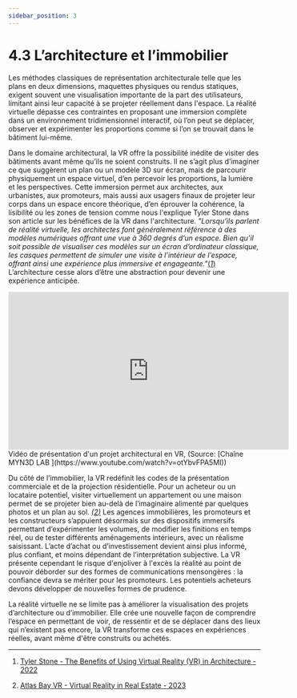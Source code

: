 ```yaml
---
sidebar_position: 3
---
```


# 4.3 L’architecture et l’immobilier

Les méthodes classiques de représentation architecturale telle que les plans en deux dimensions, maquettes physiques ou rendus statiques, exigent souvent une visualisation importante de la part des utilisateurs, limitant ainsi leur capacité à se projeter réellement dans l'espace. La réalité virtuelle dépasse ces contraintes en proposant une immersion complète dans un environnement tridimensionnel interactif, où l’on peut se déplacer, observer et expérimenter les proportions comme si l’on se trouvait dans le bâtiment lui-même.



Dans le domaine architectural, la VR offre la possibilité inédite de visiter des bâtiments avant même qu’ils ne soient construits. Il ne s’agit plus d’imaginer ce que suggèrent un plan ou un modèle 3D sur écran, mais de parcourir physiquement un espace virtuel, d’en percevoir les proportions, la lumière et les perspectives. Cette immersion permet aux architectes, aux urbanistes, aux promoteurs, mais aussi aux usagers finaux de projeter leur corps dans un espace encore théorique, d’en éprouver la cohérence, la lisibilité ou les zones de tension comme nous l'explique Tyler Stone dans son article sur les bénéfices de la VR dans l'architecture. _"Lorsqu’ils parlent de réalité virtuelle, les architectes font généralement référence à des modèles numériques offrant une vue à 360 degrés d’un espace. Bien qu’il soit possible de visualiser ces modèles sur un écran d’ordinateur classique, les casques permettent de simuler une visite à l’intérieur de l’espace, offrant ainsi une expérience plus immersive et engageante."_[(*1*)](https://neumannmonson.com/blog/benefits-virtual-reality-architecture) L’architecture cesse alors d’être une abstraction pour devenir une expérience anticipée.

<iframe
  width="560"
  height="315"
  src="https://www.youtube.com/embed/otYbvFPA5MI"
  title="YouTube video player"
  frameBorder="0"
  allow="accelerometer; autoplay; clipboard-write; encrypted-media; gyroscope; picture-in-picture"
  allowFullScreen
></iframe> Vidéo de présentation d'un projet architectural en VR, (Source: [Chaîne MYN3D LAB ](https://www.youtube.com/watch?v=otYbvFPA5MI))



Du côté de l’immobilier, la VR redéfinit les codes de la présentation commerciale et de la projection résidentielle. Pour un acheteur ou un locataire potentiel, visiter virtuellement un appartement ou une maison permet de se projeter bien au-delà de l’imaginaire alimenté par quelques photos et un plan au sol. _[(*2*)](https://www.atlasbayvr.com/)_ Les agences immobilières, les promoteurs et les constructeurs s’appuient désormais sur des dispositifs immersifs permettant d’expérimenter les volumes, de modifier les finitions en temps réel, ou de tester différents aménagements intérieurs, avec un réalisme saisissant. L’acte d’achat ou d’investissement devient ainsi plus informé, plus confiant, et moins dépendant de l’interprétation subjective. La VR présente cependant le risque d'enjoliver à l'excès la réalité au point de pouvoir déborder sur des formes de communications mensongères : la confiance devra se mériter pour les promoteurs. Les potentiels acheteurs devons développer de nouvelles formes de prudence.


La réalité virtuelle ne se limite pas à améliorer la visualisation des projets d’architecture ou d’immobilier. Elle crée une nouvelle façon de comprendre l’espace en permettant de voir, de ressentir et de se déplacer dans des lieux qui n’existent pas encore, la VR transforme ces espaces en expériences réelles, avant même d'être construits ou achetés.


-------------------------------------------------------------------------------------------------------------------------------

1. [Tyler Stone -  The Benefits of Using Virtual Reality (VR) in Architecture - 2022 ](https://neumannmonson.com/blog/benefits-virtual-reality-architecture)

2. [Atlas Bay VR - Virtual Reality in Real Estate - 2023](https://www.atlasbayvr.com/)

